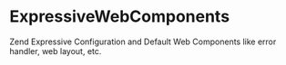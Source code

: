 # ExpressiveWebComponents
Zend Expressive Configuration and Default Web Components like error handler, web layout, etc.
